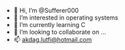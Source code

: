 - 👋 Hi, I’m @Sufferer000
- 👀 I’m interested in operating systems
- 🌱 I’m currently learning C
- 💞️ I’m looking to collaborate on ...
- 📫 akdag.lutfi@hotmail.com

<!---
Sufferer000/Sufferer000 is a ✨ special ✨ repository because its `README.md` (this file) appears on your GitHub profile.
You can click the Preview link to take a look at your changes.
--->
